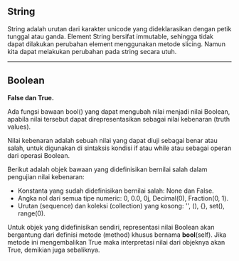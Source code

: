 ## String

String adalah urutan dari karakter unicode yang dideklarasikan dengan petik tunggal atau ganda. Element String bersifat immutable, sehingga tidak dapat dilakukan perubahan element menggunakan metode slicing. Namun kita dapat melakukan perubahan pada string secara utuh.

---

## Boolean

**False dan True.**

Ada fungsi bawaan bool() yang dapat mengubah nilai menjadi nilai Boolean, apabila nilai tersebut dapat direpresentasikan sebagai nilai kebenaran (truth values). 

Nilai kebenaran adalah sebuah nilai yang dapat diuji sebagai benar atau salah, untuk digunakan di sintaksis kondisi if atau while atau sebagai operan dari operasi Boolean.

Berikut adalah objek bawaan yang didefinisikan bernilai salah dalam pengujian nilai kebenaran:

* Konstanta yang sudah didefinisikan bernilai salah: None dan False.
* Angka nol dari semua tipe numeric: 0, 0.0, 0j, Decimal(0), Fraction(0, 1).
* Urutan (sequence) dan koleksi (collection) yang kosong: '', (), {}, set(), range(0).

Untuk objek yang didefinisikan sendiri, representasi nilai Boolean akan bergantung dari definisi metode (method) khusus bernama __bool__(self). Jika metode ini mengembalikan True maka interpretasi nilai dari objeknya akan True, demikian juga sebaliknya.